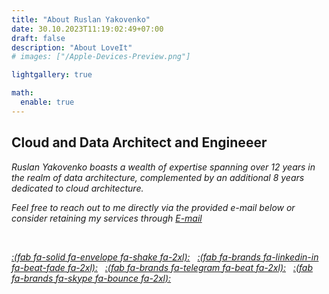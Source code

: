 ```yaml
---
title: "About Ruslan Yakovenko"
date: 30.10.2023T11:19:02:49+07:00
draft: false
description: "About LoveIt"
# images: ["/Apple-Devices-Preview.png"]

lightgallery: true

math:
  enable: true
---
```


## Cloud and Data Architect and Engineeer ##
*Ruslan Yakovenko boasts a wealth of expertise spanning over 12 years in the realm of data architecture, complemented by an additional 8 years dedicated to cloud architecture.*

*Feel free to reach out to me directly via the provided e-mail below or consider retaining my services through [E-mail](ruslan@yakovenko.org)* 

&nbsp;

*[:(fab fa-solid fa-envelope fa-shake fa-2xl):](mailto:paul@zgondea.com)*&nbsp;&nbsp;
*[:(fab fa-brands fa-linkedin-in fa-beat-fade fa-2xl):](https://linkedin.com/in/zgondeapaul)*&nbsp;&nbsp;
*[:(fab fa-brands fa-telegram fa-beat fa-2xl):](https://t.me/ZVPalu)*&nbsp;&nbsp;
*[:(fab fa-brands fa-skype fa-bounce fa-2xl):](skype:%25!%28EXTRA%20string=paul.zgondea%29)*&nbsp;&nbsp;


